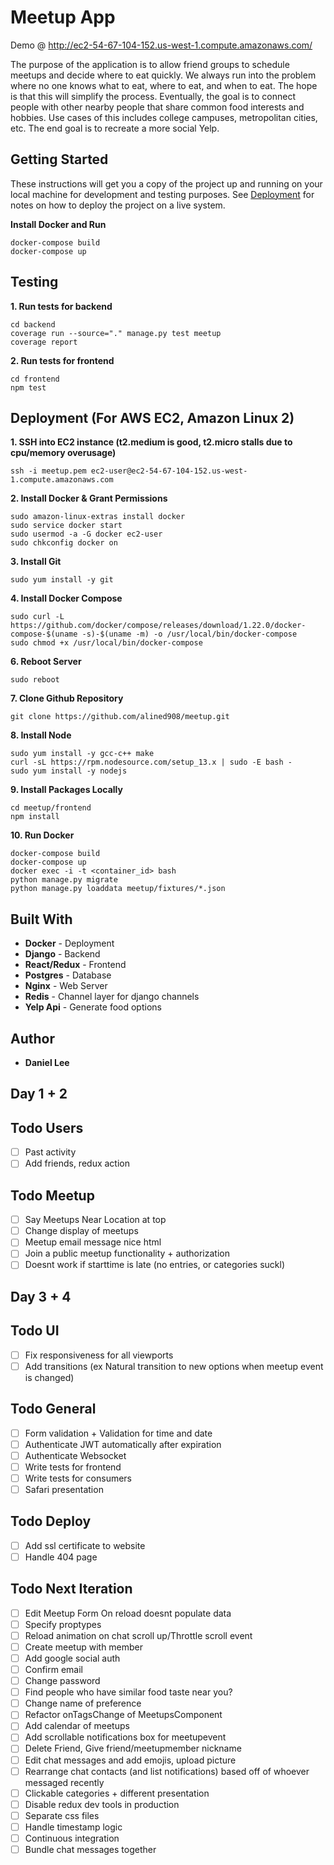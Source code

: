 # Meetup App
Demo @ http://ec2-54-67-104-152.us-west-1.compute.amazonaws.com/

The purpose of the application is to allow friend groups to schedule meetups and decide where to eat quickly.  We always run into the problem where no one knows what to eat, where to eat, and when to eat.  The hope is that this will simplify the process.  Eventually, the goal is to connect people with other nearby people that share common food interests and hobbies. Use cases of this includes college campuses, metropolitan cities, etc. The end goal is to recreate a more social Yelp.

## Getting Started
These instructions will get you a copy of the project up and running on your local machine for development and testing purposes. See [Deployment](#deployment) for notes on how to deploy the project on a live system.

**Install Docker and Run**
```
docker-compose build
docker-compose up
```

## Testing
**1. Run tests for backend**
```
cd backend
coverage run --source="." manage.py test meetup
coverage report
```
**2. Run tests for frontend**
```
cd frontend
npm test
```

## Deployment (For AWS EC2, Amazon Linux 2)
**1. SSH into EC2 instance (t2.medium is good, t2.micro stalls due to cpu/memory overusage)**
``` 
ssh -i meetup.pem ec2-user@ec2-54-67-104-152.us-west-1.compute.amazonaws.com 
```
**2. Install Docker & Grant Permissions**
```
sudo amazon-linux-extras install docker
sudo service docker start
sudo usermod -a -G docker ec2-user
sudo chkconfig docker on
```
**3. Install Git**
```
sudo yum install -y git
```
**4. Install Docker Compose**
```
sudo curl -L https://github.com/docker/compose/releases/download/1.22.0/docker-compose-$(uname -s)-$(uname -m) -o /usr/local/bin/docker-compose
sudo chmod +x /usr/local/bin/docker-compose
```
**6. Reboot Server**
```
sudo reboot
```
**7. Clone Github Repository** 
```
git clone https://github.com/alined908/meetup.git
```
**8. Install Node**
```
sudo yum install -y gcc-c++ make
curl -sL https://rpm.nodesource.com/setup_13.x | sudo -E bash -
sudo yum install -y nodejs
```
**9. Install Packages Locally**
```
cd meetup/frontend
npm install
```
**10. Run Docker**
```
docker-compose build
docker-compose up
docker exec -i -t <container_id> bash
python manage.py migrate
python manage.py loaddata meetup/fixtures/*.json
```

## Built With

* **Docker** - Deployment
* **Django** - Backend
* **React/Redux** - Frontend
* **Postgres** - Database
* **Nginx** - Web Server
* **Redis** - Channel layer for django channels
* **Yelp Api** - Generate food options

## Author
* **Daniel Lee** 

Day 1 + 2
---------------------------------------
## Todo Users
- [ ] Past activity
- [ ] Add friends, redux action

## Todo Meetup
- [ ] Say Meetups Near Location at top
- [ ] Change display of meetups
- [ ] Meetup email message nice html
- [ ] Join a public meetup functionality + authorization
- [ ] Doesnt work if starttime is late (no entries, or categories suckl)

Day 3 + 4
---------------------------------------
## Todo UI
- [ ] Fix responsiveness for all viewports
- [ ] Add transitions (ex Natural transition to new options when meetup event is changed)

## Todo General
- [ ] Form validation + Validation for time and date
- [ ] Authenticate JWT automatically after expiration
- [ ] Authenticate Websocket
- [ ] Write tests for frontend
- [ ] Write tests for consumers
- [ ] Safari presentation

## Todo Deploy
- [ ] Add ssl certificate to website
- [ ] Handle 404 page

## Todo Next Iteration
- [ ] Edit Meetup Form On reload doesnt populate data
- [ ] Specify proptypes
- [ ] Reload animation on chat scroll up/Throttle scroll event
- [ ] Create meetup with member 
- [ ] Add google social auth 
- [ ] Confirm email
- [ ] Change password
- [ ] Find people who have similar food taste near you?
- [ ] Change name of preference
- [ ] Refactor onTagsChange of MeetupsComponent
- [ ] Add calendar of meetups
- [ ] Add scrollable notifications box for meetupevent 
- [ ] Delete Friend, Give friend/meetupmember nickname 
- [ ] Edit chat messages and add emojis, upload picture
- [ ] Rearrange chat contacts (and list notifications) based off of whoever messaged recently
- [ ] Clickable categories + different presentation
- [ ] Disable redux dev tools in production
- [ ] Separate css files
- [ ] Handle timestamp logic
- [ ] Continuous integration
- [ ] Bundle chat messages together